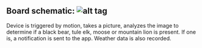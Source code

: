 ## 
Board schematic:
![alt tag](https://github.com/GoCodeColorado/AwkwardElk/blob/master/schematic.png)
--

Device is triggered by motion, takes a picture, analyzes the image to determine if a black bear, tule elk, moose or mountain lion is present. If one is, a notification is sent to the app. Weather data is also recorded.